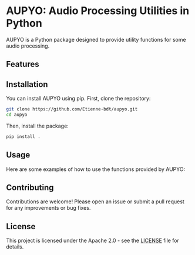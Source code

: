 # AUPYO: Audio Processing Utilities in Python

AUPYO is a Python package designed to provide utility functions for some audio processing. 

## Features

## Installation

You can install AUPYO using pip. First, clone the repository:

```bash
git clone https://github.com/Etienne-bdt/aupyo.git
cd aupyo
```

Then, install the package:

```bash
pip install .
```

## Usage

Here are some examples of how to use the functions provided by AUPYO:


## Contributing

Contributions are welcome! Please open an issue or submit a pull request for any improvements or bug fixes.

## License

This project is licensed under the Apache 2.0 - see the [LICENSE](LICENSE) file for details.